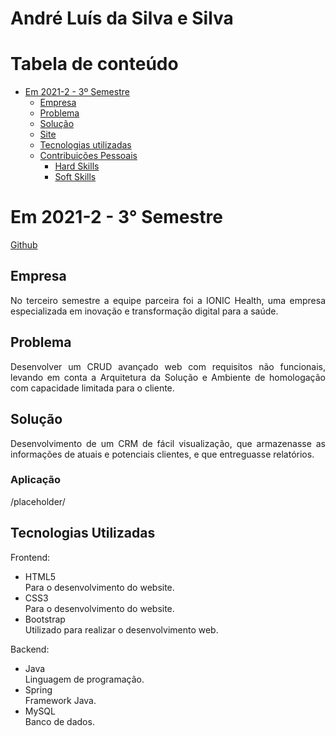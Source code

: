 # André Luís da Silva e Silva

# Tabela de conteúdo
   - [Em 2021-2 - 3º Semestre](#em-2021-2-2º-semestre)
        - [Empresa](#empresa)
        - [Problema](#problema)
        - [Solução](#solução)
        - [Site](#site)
        - [Tecnologias utilizadas](#tecnologias-utilizadas)
        - [Contribuições Pessoais](#contribuições-pessoais)
            - [Hard Skills](#hard-skills)
            - [Soft Skills](#soft-skills)

# Em 2021-2 - 3° Semestre
[Github](https://github.com/AndreSilva358/API-IONIC)

## Empresa
<p align="justify">
No terceiro semestre a equipe parceira foi a IONIC Health, uma empresa especializada em inovação e transformação digital para a saúde.



## Problema
<p align="justify">
Desenvolver um CRUD avançado web com requisitos não funcionais, levando em conta a Arquitetura da Solução e Ambiente de homologação com capacidade limitada para o cliente.
</p>

## Solução
<p align="justify">
Desenvolvimento de um CRM de fácil visualização, que armazenasse as informações de atuais e potenciais clientes, e que entreguasse relatórios.
</p>

### Aplicação
/placeholder/

## Tecnologias Utilizadas
Frontend:
- HTML5  \
Para o desenvolvimento do website.
- CSS3 \
Para o desenvolvimento do website.
- Bootstrap \
Utilizado para realizar o desenvolvimento web.

Backend:
- Java  \
Linguagem de programação.
- Spring \
Framework Java.
- MySQL \
Banco de dados.

